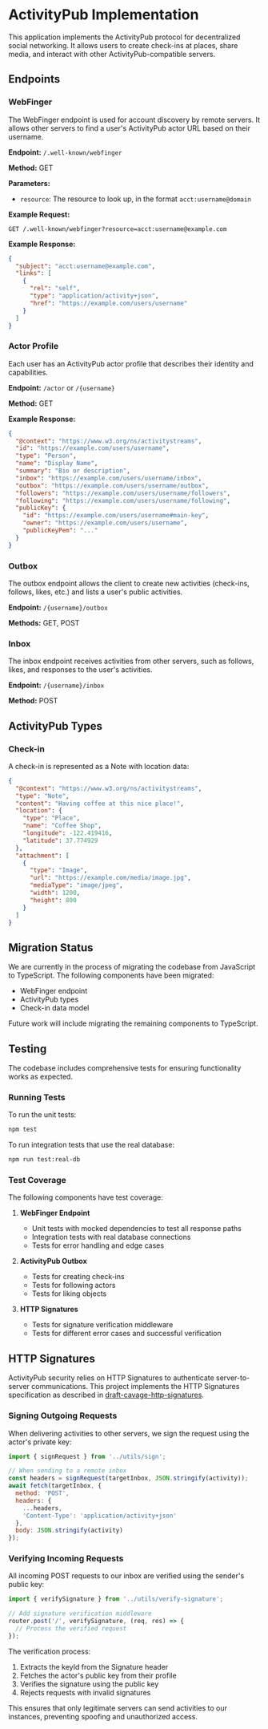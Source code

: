 # ActivityPub Implementation

This application implements the ActivityPub protocol for decentralized social networking. It allows users to create check-ins at places, share media, and interact with other ActivityPub-compatible servers.

## Endpoints

### WebFinger

The WebFinger endpoint is used for account discovery by remote servers. It allows other servers to find a user's ActivityPub actor URL based on their username.

**Endpoint:** `/.well-known/webfinger`

**Method:** GET

**Parameters:**
- `resource`: The resource to look up, in the format `acct:username@domain`

**Example Request:**
```
GET /.well-known/webfinger?resource=acct:username@example.com
```

**Example Response:**
```json
{
  "subject": "acct:username@example.com",
  "links": [
    {
      "rel": "self",
      "type": "application/activity+json",
      "href": "https://example.com/users/username"
    }
  ]
}
```

### Actor Profile

Each user has an ActivityPub actor profile that describes their identity and capabilities.

**Endpoint:** `/actor` or `/{username}`

**Method:** GET

**Example Response:**
```json
{
  "@context": "https://www.w3.org/ns/activitystreams",
  "id": "https://example.com/users/username",
  "type": "Person",
  "name": "Display Name",
  "summary": "Bio or description",
  "inbox": "https://example.com/users/username/inbox",
  "outbox": "https://example.com/users/username/outbox",
  "followers": "https://example.com/users/username/followers",
  "following": "https://example.com/users/username/following",
  "publicKey": {
    "id": "https://example.com/users/username#main-key",
    "owner": "https://example.com/users/username",
    "publicKeyPem": "..."
  }
}
```

### Outbox

The outbox endpoint allows the client to create new activities (check-ins, follows, likes, etc.) and lists a user's public activities.

**Endpoint:** `/{username}/outbox`

**Methods:** GET, POST

### Inbox

The inbox endpoint receives activities from other servers, such as follows, likes, and responses to the user's activities.

**Endpoint:** `/{username}/inbox`

**Method:** POST

## ActivityPub Types

### Check-in

A check-in is represented as a Note with location data:

```json
{
  "@context": "https://www.w3.org/ns/activitystreams",
  "type": "Note",
  "content": "Having coffee at this nice place!",
  "location": {
    "type": "Place",
    "name": "Coffee Shop",
    "longitude": -122.419416,
    "latitude": 37.774929
  },
  "attachment": [
    {
      "type": "Image",
      "url": "https://example.com/media/image.jpg",
      "mediaType": "image/jpeg",
      "width": 1200,
      "height": 800
    }
  ]
}
```

## Migration Status

We are currently in the process of migrating the codebase from JavaScript to TypeScript. The following components have been migrated:

- WebFinger endpoint
- ActivityPub types
- Check-in data model

Future work will include migrating the remaining components to TypeScript.

## Testing

The codebase includes comprehensive tests for ensuring functionality works as expected.

### Running Tests

To run the unit tests:

```bash
npm test
```

To run integration tests that use the real database:

```bash
npm run test:real-db
```

### Test Coverage

The following components have test coverage:

1. **WebFinger Endpoint**
   - Unit tests with mocked dependencies to test all response paths
   - Integration tests with real database connections
   - Tests for error handling and edge cases

2. **ActivityPub Outbox**
   - Tests for creating check-ins
   - Tests for following actors
   - Tests for liking objects

3. **HTTP Signatures**
   - Tests for signature verification middleware
   - Tests for different error cases and successful verification

## HTTP Signatures

ActivityPub security relies on HTTP Signatures to authenticate server-to-server communications. This project implements the HTTP Signatures specification as described in [draft-cavage-http-signatures](https://tools.ietf.org/html/draft-cavage-http-signatures).

### Signing Outgoing Requests

When delivering activities to other servers, we sign the request using the actor's private key:

```javascript
import { signRequest } from '../utils/sign';

// When sending to a remote inbox
const headers = signRequest(targetInbox, JSON.stringify(activity));
await fetch(targetInbox, {
  method: 'POST',
  headers: {
    ...headers,
    'Content-Type': 'application/activity+json'
  },
  body: JSON.stringify(activity)
});
```

### Verifying Incoming Requests

All incoming POST requests to our inbox are verified using the sender's public key:

```javascript
import { verifySignature } from '../utils/verify-signature';

// Add signature verification middleware
router.post('/', verifySignature, (req, res) => {
  // Process the verified request
});
```

The verification process:

1. Extracts the keyId from the Signature header
2. Fetches the actor's public key from their profile
3. Verifies the signature using the public key
4. Rejects requests with invalid signatures

This ensures that only legitimate servers can send activities to our instances, preventing spoofing and unauthorized access. 